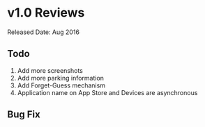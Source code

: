 # v1.0 Reviews
Released Date: Aug 2016

## Todo
1. Add more screenshots
2. Add more parking information
3. Add Forget-Guess mechanism
4. Application name on App Store and Devices are asynchronous

## Bug Fix
